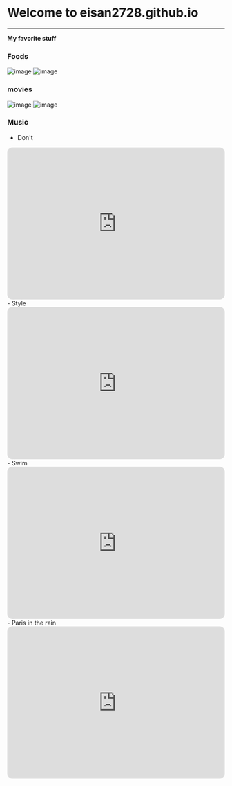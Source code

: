 # Welcome to eisan2728.github.io
---
**My favorite stuff**
### Foods 
![image](https://static.toiimg.com/thumb/61589069.cms?width=1200&height=900)
![image](https://www.aheadofthyme.com/wp-content/uploads/2021/01/spaghetti-carbonara.jpg)

### movies 
![image](https://assets-prd.ignimgs.com/2022/10/03/wakanda-forever-poster-button-1664815714839.jpg)
![image](https://lumiere-a.akamaihd.net/v1/images/p_drstrangeinthemultiverseofmadness_245_476cabb1.jpeg)

### Music
- Don't 
<iframe style="border-radius:12px" src="https://open.spotify.com/embed/track/3pXF1nA74528Edde4of9CC?utm_source=generator" width="100%" height="352" frameBorder="0" allowfullscreen="" allow="autoplay; clipboard-write; encrypted-media; fullscreen; picture-in-picture" loading="lazy"></iframe>
- Style
<iframe style="border-radius:12px" src="https://open.spotify.com/embed/track/0ug5NqcwcFR2xrfTkc7k8e?utm_source=generator" width="100%" height="352" frameBorder="0" allowfullscreen="" allow="autoplay; clipboard-write; encrypted-media; fullscreen; picture-in-picture" loading="lazy"></iframe>
- Swim
<iframe style="border-radius:12px" src="https://open.spotify.com/embed/track/3M0lSi5WW79CXQamgSBIjx?utm_source=generator" width="100%" height="352" frameBorder="0" allowfullscreen="" allow="autoplay; clipboard-write; encrypted-media; fullscreen; picture-in-picture" loading="lazy"></iframe>
- Paris in the rain
<iframe style="border-radius:12px" src="https://open.spotify.com/embed/track/41CgzGD7xlgnJe14R4cqkL?utm_source=generator" width="100%" height="352" frameBorder="0" allowfullscreen="" allow="autoplay; clipboard-write; encrypted-media; fullscreen; picture-in-picture" loading="lazy"></iframe>
